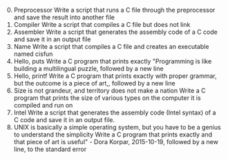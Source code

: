 0. Preprocessor
Write a script that runs a C file through the preprocessor and save the result into another file
1. Compiler
Write a script that compiles a C file but does not link
2. Assembler
Write a script that generates the assembly code of a C code and save it in an output file
3. Name
Write a script that compiles a C file and creates an executable named cisfun
4. Hello, puts
Write a C program that prints exactly "Programming is like building a multilingual puzzle, followed by a new line
5. Hello, printf
Write a C program that prints exactly with proper grammar, but the outcome is a piece of art,, followed by a new line
6. Size is not grandeur, and territory does not make a nation
Write a C program that prints the size of various types on the computer it is compiled and run on
7. Intel
Write a script that generates the assembly code (Intel syntax) of a C code and save it in an output file.
8. UNIX is basically a simple operating system, but you have to be a genius to understand the simplicity
Write a C program that prints exactly and that piece of art is useful" - Dora Korpar, 2015-10-19, followed by a new line, to the standard error
